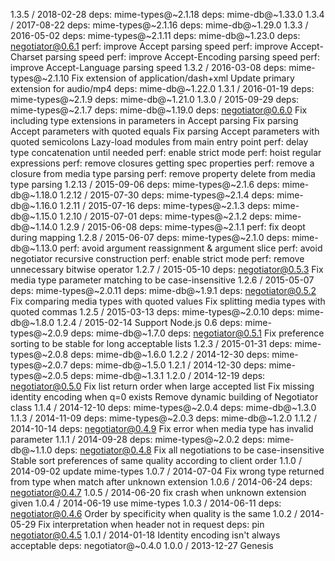1.3.5 / 2018-02-28
deps: mime-types@~2.1.18
deps: mime-db@~1.33.0
1.3.4 / 2017-08-22
deps: mime-types@~2.1.16
deps: mime-db@~1.29.0
1.3.3 / 2016-05-02
deps: mime-types@~2.1.11
deps: mime-db@~1.23.0
deps: negotiator@0.6.1
perf: improve Accept parsing speed
perf: improve Accept-Charset parsing speed
perf: improve Accept-Encoding parsing speed
perf: improve Accept-Language parsing speed
1.3.2 / 2016-03-08
deps: mime-types@~2.1.10
Fix extension of application/dash+xml
Update primary extension for audio/mp4
deps: mime-db@~1.22.0
1.3.1 / 2016-01-19
deps: mime-types@~2.1.9
deps: mime-db@~1.21.0
1.3.0 / 2015-09-29
deps: mime-types@~2.1.7
deps: mime-db@~1.19.0
deps: negotiator@0.6.0
Fix including type extensions in parameters in Accept parsing
Fix parsing Accept parameters with quoted equals
Fix parsing Accept parameters with quoted semicolons
Lazy-load modules from main entry point
perf: delay type concatenation until needed
perf: enable strict mode
perf: hoist regular expressions
perf: remove closures getting spec properties
perf: remove a closure from media type parsing
perf: remove property delete from media type parsing
1.2.13 / 2015-09-06
deps: mime-types@~2.1.6
deps: mime-db@~1.18.0
1.2.12 / 2015-07-30
deps: mime-types@~2.1.4
deps: mime-db@~1.16.0
1.2.11 / 2015-07-16
deps: mime-types@~2.1.3
deps: mime-db@~1.15.0
1.2.10 / 2015-07-01
deps: mime-types@~2.1.2
deps: mime-db@~1.14.0
1.2.9 / 2015-06-08
deps: mime-types@~2.1.1
perf: fix deopt during mapping
1.2.8 / 2015-06-07
deps: mime-types@~2.1.0
deps: mime-db@~1.13.0
perf: avoid argument reassignment & argument slice
perf: avoid negotiator recursive construction
perf: enable strict mode
perf: remove unnecessary bitwise operator
1.2.7 / 2015-05-10
deps: negotiator@0.5.3
Fix media type parameter matching to be case-insensitive
1.2.6 / 2015-05-07
deps: mime-types@~2.0.11
deps: mime-db@~1.9.1
deps: negotiator@0.5.2
Fix comparing media types with quoted values
Fix splitting media types with quoted commas
1.2.5 / 2015-03-13
deps: mime-types@~2.0.10
deps: mime-db@~1.8.0
1.2.4 / 2015-02-14
Support Node.js 0.6
deps: mime-types@~2.0.9
deps: mime-db@~1.7.0
deps: negotiator@0.5.1
Fix preference sorting to be stable for long acceptable lists
1.2.3 / 2015-01-31
deps: mime-types@~2.0.8
deps: mime-db@~1.6.0
1.2.2 / 2014-12-30
deps: mime-types@~2.0.7
deps: mime-db@~1.5.0
1.2.1 / 2014-12-30
deps: mime-types@~2.0.5
deps: mime-db@~1.3.1
1.2.0 / 2014-12-19
deps: negotiator@0.5.0
Fix list return order when large accepted list
Fix missing identity encoding when q=0 exists
Remove dynamic building of Negotiator class
1.1.4 / 2014-12-10
deps: mime-types@~2.0.4
deps: mime-db@~1.3.0
1.1.3 / 2014-11-09
deps: mime-types@~2.0.3
deps: mime-db@~1.2.0
1.1.2 / 2014-10-14
deps: negotiator@0.4.9
Fix error when media type has invalid parameter
1.1.1 / 2014-09-28
deps: mime-types@~2.0.2
deps: mime-db@~1.1.0
deps: negotiator@0.4.8
Fix all negotiations to be case-insensitive
Stable sort preferences of same quality according to client order
1.1.0 / 2014-09-02
update mime-types
1.0.7 / 2014-07-04
Fix wrong type returned from type when match after unknown extension
1.0.6 / 2014-06-24
deps: negotiator@0.4.7
1.0.5 / 2014-06-20
fix crash when unknown extension given
1.0.4 / 2014-06-19
use mime-types
1.0.3 / 2014-06-11
deps: negotiator@0.4.6
Order by specificity when quality is the same
1.0.2 / 2014-05-29
Fix interpretation when header not in request
deps: pin negotiator@0.4.5
1.0.1 / 2014-01-18
Identity encoding isn't always acceptable
deps: negotiator@~0.4.0
1.0.0 / 2013-12-27
Genesis
